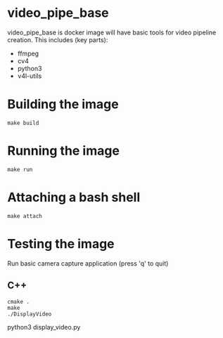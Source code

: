 # video_pipe_base
video_pipe_base is docker image will have basic tools for video pipeline creation.
This includes (key parts):
   - ffmpeg
   - cv4
   - python3
   - v4l-utils

# Building the image

```
make build
```

# Running the image

```
make run
```

# Attaching a bash shell

```
make attach
```

# Testing the image
Run basic camera capture application (press 'q' to quit)
## C++
```
cmake .
make
./DisplayVideo
```
python3 display_video.py
```
